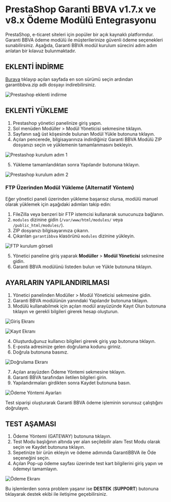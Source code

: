 # PrestaShop Garanti BBVA v1.7.x ve v8.x Ödeme Modülü Entegrasyonu

PrestaShop, e-ticaret siteleri için popüler bir açık kaynaklı platformdur. Garanti BBVA ödeme modülü ile müşterilerinize güvenli ödeme seçenekleri sunabilirsiniz. 
Aşağıda, Garanti BBVA modül kurulum sürecini adım adım anlatan bir kılavuz bulunmaktadır.

## EKLENTİ İNDİRME

[Buraya](https://github.com/eticsoft/garantibbva-prestashop-module/releases) tıklayıp açılan sayfada en son sürümü seçin ardından garantibbva.zip adlı dosyayı indirebilirsiniz.

![Prestashop eklenti indirme](https://cdn.paythor.com/3/102/installation/install.png)

## EKLENTİ YÜKLEME

1. Prestashop yönetici panelinize giriş yapın.
2. Sol menüden Modüller > Modül Yöneticisi sekmesine tıklayın.
3. Sayfanın sağ üst köşesinde bulunan Modül Yükle butonuna tıklayın.
4. Açılan pencerede, bilgisayarınıza indirdiğiniz Garanti BBVA Modülü ZIP dosyanızı seçin ve yüklemenin tamamlanmasını bekleyin. 

![Prestashop kurulum adım 1](https://cdn.paythor.com/3/102/installation/1.png)

5. Yükleme tamamlandıktan sonra Yapılandır butonuna tıklayın.

![Prestashop kurulum adım 2](https://cdn.paythor.com/3/102/installation/2.png)


### FTP Üzerinden Modül Yükleme (Alternatif Yöntem)

Eğer yönetici paneli üzerinden yükleme başarısız olursa, modülü manuel olarak yüklemek için aşağıdaki adımları takip edin:

1. FileZilla veya benzeri bir FTP istemcisi kullanarak sunucunuza bağlanın.
2. `modules` dizinine gidin (`/var/www/html/modules/` veya `/public_html/modules/`).
3. ZIP dosyanızı bilgisayarınıza çıkarın.
4. Çıkarılan `garantibbva` klasörünü `modules` dizinine yükleyin.

![FTP kurulum görseli](https://cdn.paythor.com/3/102/installation/ftp.png)


5. Yönetici paneline giriş yaparak **Modüller** > **Modül Yöneticisi** sekmesine gidin.
6. Garanti BBVA modülünü listeden bulun ve Yükle butonuna tıklayın.

## AYARLARIN YAPILANDIRILMASI

1. Yönetici panelinden Modüller > Modül Yöneticisi sekmesine gidin.
2. Garanti BBVA modülünün yanındaki Yapılandır butonuna tıklayın.
3. Modülü kullanabilmek için açılan modül arayüzünde Kayıt Olun butonuna tıklayın ve gerekli bilgileri girerek hesap oluşturun.

![Giriş Ekranı](https://cdn.paythor.com/3/confsteps/login.png)

![Kayıt Ekranı](https://cdn.paythor.com/3/confsteps/register.png)

4. Oluşturduğunuz kullanıcı bilgileri girerek giriş yap butonuna tıklayın.
5. E-posta adresinize gelen doğrulama kodunu giriniz.
6. Doğrula butonuna basınız.

![Doğrulama Ekranı](https://cdn.paythor.com/3/confsteps/verification.png)

7. Açılan arayüzden Ödeme Yöntemi sekmesine tıklayın.
8. Garanti BBVA tarafından iletilen bilgileri girin.
9. Yapılandırmaları girdikten sonra Kaydet butonuna basın.

![Ödeme Yöntemi Ayarları](https://cdn.paythor.com/3/confsteps/gateway.png)

Test siparişi oluşturarak Garanti BBVA ödeme işleminin sorunsuz çalıştığını doğrulayın.

## TEST AŞAMASI

1. Ödeme Yöntemi (GATEWAY) butonuna tıklayın.
2. Test Modu başlığının altında yer alan seçilebilir alanı Test Modu olarak seçin ve Kaydet butonuna tıklayın.
3. Sepetinize bir ürün ekleyin ve ödeme adımında GarantiBBVA ile Öde seçeneğini seçin.
4. Açılan Pop-up ödeme sayfası üzerinde test kart bilgilerini giriş yapın ve ödemeyi tamamlayın.

![Ödeme Ekranı](https://cdn.paythor.com/3/confsteps/paymentpage.png)

Bu işlemlerden sonra problem yaşanır ise **DESTEK** (**SUPPORT**) butonuna tıklayarak destek ekibi ile iletişime geçebilirsiniz.
